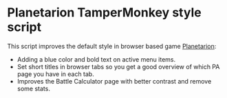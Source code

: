 # Planetarion TamperMonkey style script
This script improves the default style in browser based game <a href="http://www.planetarion.com">Planetarion</a>:
- Adding a blue color and bold text on active menu items.
- Set short titles in browser tabs so you get a good overview of which PA page you have in each tab.
- Improves the Battle Calculator page with better contrast and remove some stats.
